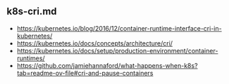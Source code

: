 ## k8s-cri.md

- https://kubernetes.io/blog/2016/12/container-runtime-interface-cri-in-kubernetes/
- https://kubernetes.io/docs/concepts/architecture/cri/
- https://kubernetes.io/docs/setup/production-environment/container-runtimes/
- https://github.com/jamiehannaford/what-happens-when-k8s?tab=readme-ov-file#cri-and-pause-containers
